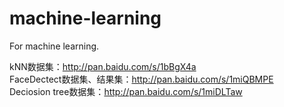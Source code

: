# machine-learning
For machine learning.

kNN数据集：http://pan.baidu.com/s/1bBgX4a  
FaceDectect数据集、结果集：http://pan.baidu.com/s/1miQBMPE  
Deciosion tree数据集：http://pan.baidu.com/s/1miDLTaw
